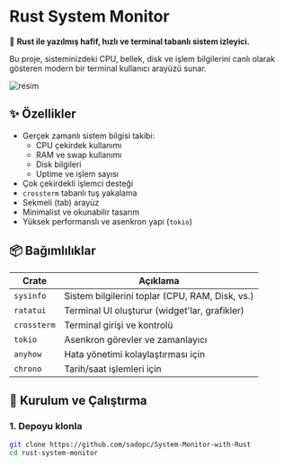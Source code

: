 # Rust System Monitor

🎯 **Rust ile yazılmış hafif, hızlı ve terminal tabanlı sistem izleyici.**

Bu proje, sisteminizdeki CPU, bellek, disk ve işlem bilgilerini canlı olarak gösteren modern bir terminal kullanıcı arayüzü sunar.

![resim](https://github.com/user-attachments/assets/e59b20a3-55d4-4cfa-ae3d-572314b05fdd)


## ✨ Özellikler

- Gerçek zamanlı sistem bilgisi takibi:
  - CPU çekirdek kullanımı
  - RAM ve swap kullanımı
  - Disk bilgileri
  - Uptime ve işlem sayısı
- Çok çekirdekli işlemci desteği
- `crossterm` tabanlı tuş yakalama
- Sekmeli (tab) arayüz
- Minimalist ve okunabilir tasarım
- Yüksek performanslı ve asenkron yapı (`tokio`)

## 📦 Bağımlılıklar

| Crate      | Açıklama |
|------------|----------|
| `sysinfo`  | Sistem bilgilerini toplar (CPU, RAM, Disk, vs.) |
| `ratatui`  | Terminal UI oluşturur (widget'lar, grafikler) |
| `crossterm`| Terminal girişi ve kontrolü |
| `tokio`    | Asenkron görevler ve zamanlayıcı |
| `anyhow`   | Hata yönetimi kolaylaştırması için |
| `chrono`   | Tarih/saat işlemleri için |

## 🚀 Kurulum ve Çalıştırma

### 1. Depoyu klonla

```bash
git clone https://github.com/sadopc/System-Monitor-with-Rust
cd rust-system-monitor
